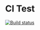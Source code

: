# CI Test

[![Build status](https://ci.appveyor.com/api/projects/status/ln1d0lx2tj12c9dl?svg=true)](https://ci.appveyor.com/project/allvb/async-code)